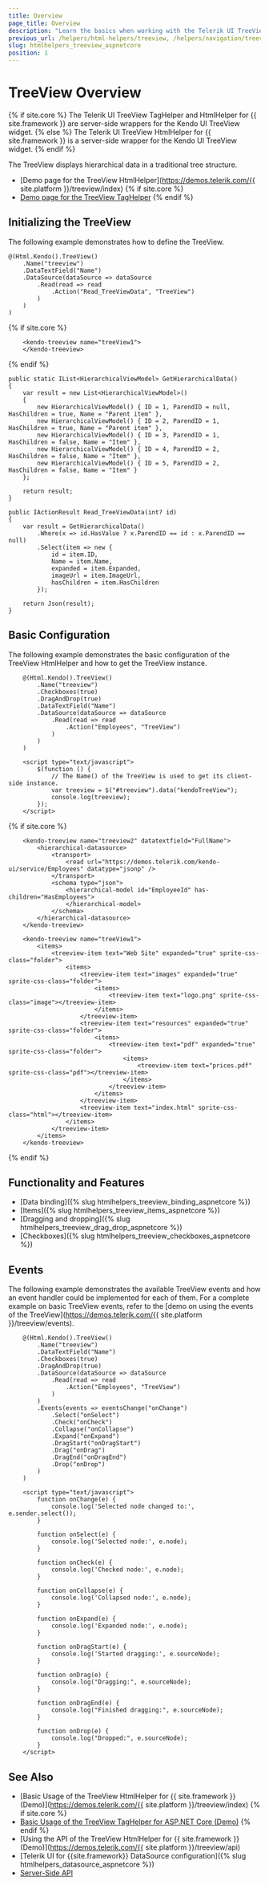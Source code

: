 ```yaml
---
title: Overview
page_title: Overview
description: "Learn the basics when working with the Telerik UI TreeView component for {{ site.framework }}."
previous_url: /helpers/html-helpers/treeview, /helpers/navigation/treeview/overview
slug: htmlhelpers_treeview_aspnetcore
position: 1
---
```


# TreeView Overview

{% if site.core %}
The Telerik UI TreeView TagHelper and HtmlHelper for {{ site.framework }} are server-side wrappers for the Kendo UI TreeView widget.
{% else %}
The Telerik UI TreeView HtmlHelper for {{ site.framework }} is a server-side wrapper for the Kendo UI TreeView widget.
{% endif %}

The TreeView displays hierarchical data in a traditional tree structure.

* [Demo page for the TreeView HtmlHelper](https://demos.telerik.com/{{ site.platform }}/treeview/index)
{% if site.core %}
* [Demo page for the TreeView TagHelper](https://demos.telerik.com/aspnet-core/treeview/tag-helper)
{% endif %}

## Initializing the TreeView

The following example demonstrates how to define the TreeView.

```HtmlHelper
@(Html.Kendo().TreeView()
    .Name("treeview")
    .DataTextField("Name")
    .DataSource(dataSource => dataSource
        .Read(read => read
            .Action("Read_TreeViewData", "TreeView")
        )
    )
)
```
{% if site.core %}
```TagHelper
    <kendo-treeview name="treeView1">
    </kendo-treeview>
```
{% endif %}
```Controller
public static IList<HierarchicalViewModel> GetHierarchicalData()
{
    var result = new List<HierarchicalViewModel>()
    {
        new HierarchicalViewModel() { ID = 1, ParendID = null, HasChildren = true, Name = "Parent item" },
        new HierarchicalViewModel() { ID = 2, ParendID = 1, HasChildren = true, Name = "Parent item" },
        new HierarchicalViewModel() { ID = 3, ParendID = 1, HasChildren = false, Name = "Item" },
        new HierarchicalViewModel() { ID = 4, ParendID = 2, HasChildren = false, Name = "Item" },
        new HierarchicalViewModel() { ID = 5, ParendID = 2, HasChildren = false, Name = "Item" }
    };

    return result;
}

public IActionResult Read_TreeViewData(int? id)
{
    var result = GetHierarchicalData()
        .Where(x => id.HasValue ? x.ParendID == id : x.ParendID == null)
        .Select(item => new {
            id = item.ID,
            Name = item.Name,
            expanded = item.Expanded,
            imageUrl = item.ImageUrl,
            hasChildren = item.HasChildren
        });

    return Json(result);
}
```

## Basic Configuration

The following example demonstrates the basic configuration of the TreeView HtmlHelper and how to get the TreeView instance.

```HtmlHelper
    @(Html.Kendo().TreeView()
        .Name("treeview")
        .Checkboxes(true)
        .DragAndDrop(true)
        .DataTextField("Name")
        .DataSource(dataSource => dataSource
            .Read(read => read
                .Action("Employees", "TreeView")
            )
        )
    )

    <script type="text/javascript">
        $(function () {
            // The Name() of the TreeView is used to get its client-side instance.
            var treeview = $("#treeview").data("kendoTreeView");
            console.log(treeview);
        });
    </script>
```
{% if site.core %}
```TagHelper
    <kendo-treeview name="treeview2" datatextfield="FullName">
        <hierarchical-datasource>
            <transport>
                <read url="https://demos.telerik.com/kendo-ui/service/Employees" datatype="jsonp" />
            </transport>
            <schema type="json">
                <hierarchical-model id="EmployeeId" has-children="HasEmployees">
                </hierarchical-model>
            </schema>
        </hierarchical-datasource>
    </kendo-treeview>
```
```TagHelper-items
    <kendo-treeview name="treeView1">
        <items>
            <treeview-item text="Web Site" expanded="true" sprite-css-class="folder">
                <items>
                    <treeview-item text="images" expanded="true" sprite-css-class="folder">
                        <items>
                            <treeview-item text="logo.png" sprite-css-class="image"></treeview-item>
                        </items>
                    </treeview-item>
                    <treeview-item text="resources" expanded="true" sprite-css-class="folder">
                        <items>
                            <treeview-item text="pdf" expanded="true" sprite-css-class="folder">
                                <items>
                                    <treeview-item text="prices.pdf" sprite-css-class="pdf"></treeview-item>
                                </items>
                            </treeview-item>
                        </items>
                    </treeview-item>
                    <treeview-item text="index.html" sprite-css-class="html"></treeview-item>
                </items>
            </treeview-item>
        </items>
    </kendo-treeview>
```
{% endif %}

## Functionality and Features

* [Data binding]({% slug htmlhelpers_treeview_binding_aspnetcore %})
* [Items]({% slug htmlhelpers_treeview_items_aspnetcore %})
* [Dragging and dropping]({% slug htmlhelpers_treeview_drag_drop_aspnetcore %})
* [Checkboxes]({% slug htmlhelpers_treeview_checkboxes_aspnetcore %})

## Events

The following example demonstrates the available TreeView events and how an event handler could be implemented for each of them. For a complete example on basic TreeView events, refer to the [demo on using the events of the TreeView](https://demos.telerik.com/{{ site.platform }}/treeview/events).

```HtmlHelper
    @(Html.Kendo().TreeView()
        .Name("treeview")
        .DataTextField("Name")
        .Checkboxes(true)
        .DragAndDrop(true)
        .DataSource(dataSource => dataSource
            .Read(read => read
                .Action("Employees", "TreeView")
            )
        )
        .Events(events => eventsChange("onChange")
            .Select("onSelect")
            .Check("onCheck")
            .Collapse("onCollapse")
            .Expand("onExpand")
            .DragStart("onDragStart")
            .Drag("onDrag")
            .DragEnd("onDragEnd")
            .Drop("onDrop")
        )
    )

    <script type="text/javascript">
        function onChange(e) {
            console.log('Selected node changed to:', e.sender.select());
        }

        function onSelect(e) {
            console.log('Selected node:', e.node);
        }

        function onCheck(e) {
            console.log('Checked node:', e.node);
        }

        function onCollapse(e) {
            console.log('Collapsed node:', e.node);
        }

        function onExpand(e) {
            console.log('Expanded node:', e.node);
        }

        function onDragStart(e) {
            console.log('Started dragging:', e.sourceNode);
        }

        function onDrag(e) {
            console.log("Dragging:", e.sourceNode);
        }

        function onDragEnd(e) {
            console.log("Finished dragging:", e.sourceNode);
        }

        function onDrop(e) {
            console.log("Dropped:", e.sourceNode);
        }
    </script>
```

## See Also

* [Basic Usage of the TreeView HtmlHelper for {{ site.framework }} (Demo)](https://demos.telerik.com/{{ site.platform }}/treeview/index)
{% if site.core %}
* [Basic Usage of the TreeView TagHelper for ASP.NET Core (Demo)](https://demos.telerik.com/aspnet-core/treeview/tag-helper)
{% endif %}
* [Using the API of the TreeView HtmlHelper for {{ site.framework }} (Demo)](https://demos.telerik.com/{{ site.platform }}/treeview/api)
* [Telerik UI for {{site.framework}} DataSource configuration]({% slug htmlhelpers_datasource_aspnetcore %})
* [Server-Side API](/api/treeview)
